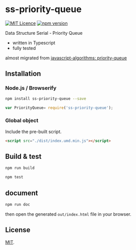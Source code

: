 # ss-priority-queue

[![MIT Licence](https://badges.frapsoft.com/os/mit/mit.svg?v=103)](https://opensource.org/licenses/mit-license.php) [![npm version](https://badge.fury.io/js/ss-priority-queue.svg)](https://badge.fury.io/js/ss-priority-queue)

Data Structure Serial -  Priority Queue

 - written in Typescript
 - fully tested

almost migrated from [javascript-algorithms: priority-queue](https://github.com/trekhleb/javascript-algorithms/tree/master/src/data-structures/priority-queue)

## Installation

### Node.js / Browserify

```bash
npm install ss-priority-queue --save
```

```javascript
var PriorityQueue= require('ss-priority-queue');
```

### Global object

Include the pre-built script.

```html
<script src="./dist/index.umd.min.js"></script>

```

## Build & test

```bash
npm run build
```

```bash
npm test
```

## document

```bash
npm run doc
```

then open the generated `out/index.html` file in your browser.

## License

[MIT](LICENSE).
